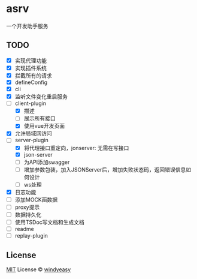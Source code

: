# asrv

一个开发助手服务

## TODO

- [x] 实现代理功能
- [x] 实现插件系统
- [x] 拦截所有的请求
- [x] defineConfig
- [x] cli
- [x] 监听文件变化重启服务
- [ ] client-plugin
  - [x] 描述
  - [ ] 展示所有接口
  - [x] 使用vue开发页面
- [x] 允许局域网访问
- [ ] server-plugin
  - [x] 将代理接口重定向，jonserver: 无需在写接口
  - [x] json-server
  - [ ] 为API添加swagger
  - [ ] 增加参数包装，加入JSONServer后，增加失败状态码，返回错误信息如何设计
  - [ ] ws处理
- [x] 日志功能
- [ ] 添加MOCK函数据
- [ ] proxy提示
- [ ] 数据持久化
- [ ] 使用TSDoc写文档和生成文档
- [ ] readme
- [ ] replay-plugin

## License

[MIT](./LICENSE) License © [windyeasy](https://github.com/windyeasy)
